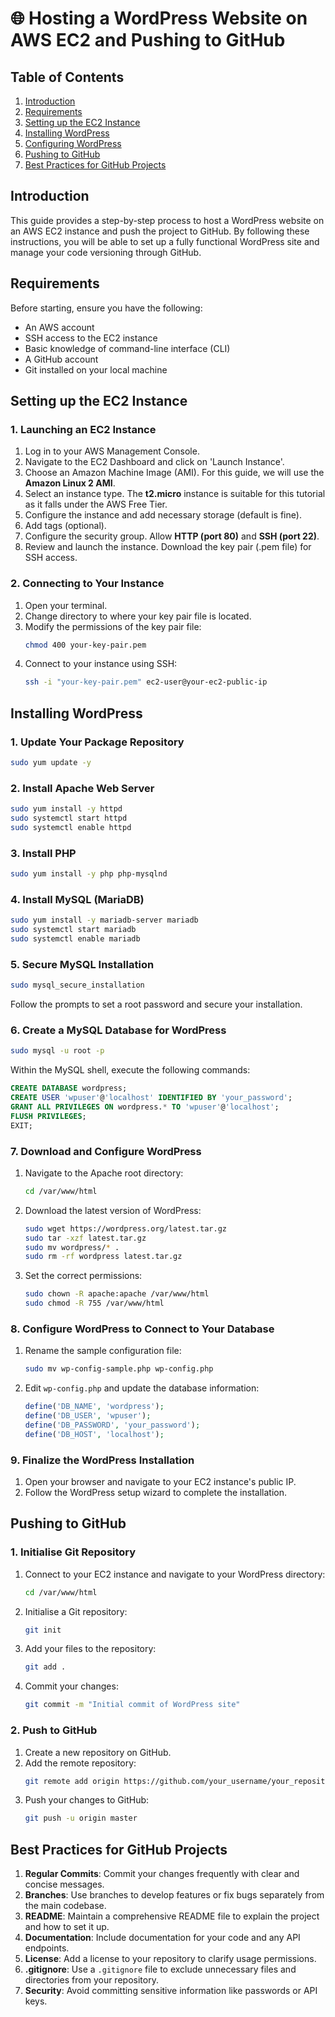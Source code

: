 # 🌐 Hosting a WordPress Website on AWS EC2 and Pushing to GitHub

## Table of Contents
1. [Introduction](#introduction)
2. [Requirements](#requirements)
3. [Setting up the EC2 Instance](#setting-up-the-ec2-instance)
4. [Installing WordPress](#installing-wordpress)
5. [Configuring WordPress](#configuring-wordpress)
6. [Pushing to GitHub](#pushing-to-github)
7. [Best Practices for GitHub Projects](#best-practices-for-github-projects)

## Introduction
This guide provides a step-by-step process to host a WordPress website on an AWS EC2 instance and push the project to GitHub. By following these instructions, you will be able to set up a fully functional WordPress site and manage your code versioning through GitHub.

## Requirements
Before starting, ensure you have the following:
- An AWS account
- SSH access to the EC2 instance
- Basic knowledge of command-line interface (CLI)
- A GitHub account
- Git installed on your local machine

## Setting up the EC2 Instance

### 1. Launching an EC2 Instance
1. Log in to your AWS Management Console.
2. Navigate to the EC2 Dashboard and click on 'Launch Instance'.
3. Choose an Amazon Machine Image (AMI). For this guide, we will use the **Amazon Linux 2 AMI**.
4. Select an instance type. The **t2.micro** instance is suitable for this tutorial as it falls under the AWS Free Tier.
5. Configure the instance and add necessary storage (default is fine).
6. Add tags (optional).
7. Configure the security group. Allow **HTTP (port 80)** and **SSH (port 22)**.
8. Review and launch the instance. Download the key pair (.pem file) for SSH access.

### 2. Connecting to Your Instance
1. Open your terminal.
2. Change directory to where your key pair file is located.
3. Modify the permissions of the key pair file:
   ```bash
   chmod 400 your-key-pair.pem
   ```
4. Connect to your instance using SSH:
   ```bash
   ssh -i "your-key-pair.pem" ec2-user@your-ec2-public-ip
   ```

## Installing WordPress

### 1. Update Your Package Repository
```bash
sudo yum update -y
```

### 2. Install Apache Web Server
```bash
sudo yum install -y httpd
sudo systemctl start httpd
sudo systemctl enable httpd
```

### 3. Install PHP
```bash
sudo yum install -y php php-mysqlnd
```

### 4. Install MySQL (MariaDB)
```bash
sudo yum install -y mariadb-server mariadb
sudo systemctl start mariadb
sudo systemctl enable mariadb
```

### 5. Secure MySQL Installation
```bash
sudo mysql_secure_installation
```
Follow the prompts to set a root password and secure your installation.

### 6. Create a MySQL Database for WordPress
```bash
sudo mysql -u root -p
```
Within the MySQL shell, execute the following commands:
```sql
CREATE DATABASE wordpress;
CREATE USER 'wpuser'@'localhost' IDENTIFIED BY 'your_password';
GRANT ALL PRIVILEGES ON wordpress.* TO 'wpuser'@'localhost';
FLUSH PRIVILEGES;
EXIT;
```

### 7. Download and Configure WordPress
1. Navigate to the Apache root directory:
   ```bash
   cd /var/www/html
   ```
2. Download the latest version of WordPress:
   ```bash
   sudo wget https://wordpress.org/latest.tar.gz
   sudo tar -xzf latest.tar.gz
   sudo mv wordpress/* .
   sudo rm -rf wordpress latest.tar.gz
   ```
3. Set the correct permissions:
   ```bash
   sudo chown -R apache:apache /var/www/html
   sudo chmod -R 755 /var/www/html
   ```

### 8. Configure WordPress to Connect to Your Database
1. Rename the sample configuration file:
   ```bash
   sudo mv wp-config-sample.php wp-config.php
   ```
2. Edit `wp-config.php` and update the database information:
   ```php
   define('DB_NAME', 'wordpress');
   define('DB_USER', 'wpuser');
   define('DB_PASSWORD', 'your_password');
   define('DB_HOST', 'localhost');
   ```

### 9. Finalize the WordPress Installation
1. Open your browser and navigate to your EC2 instance's public IP.
2. Follow the WordPress setup wizard to complete the installation.

## Pushing to GitHub

### 1. Initialise Git Repository
1. Connect to your EC2 instance and navigate to your WordPress directory:
   ```bash
   cd /var/www/html
   ```
2. Initialise a Git repository:
   ```bash
   git init
   ```
3. Add your files to the repository:
   ```bash
   git add .
   ```
4. Commit your changes:
   ```bash
   git commit -m "Initial commit of WordPress site"
   ```

### 2. Push to GitHub
1. Create a new repository on GitHub.
2. Add the remote repository:
   ```bash
   git remote add origin https://github.com/your_username/your_repository.git
   ```
3. Push your changes to GitHub:
   ```bash
   git push -u origin master
   ```

## Best Practices for GitHub Projects

1. **Regular Commits**: Commit your changes frequently with clear and concise messages.
2. **Branches**: Use branches to develop features or fix bugs separately from the main codebase.
3. **README**: Maintain a comprehensive README file to explain the project and how to set it up.
4. **Documentation**: Include documentation for your code and any API endpoints.
5. **License**: Add a license to your repository to clarify usage permissions.
6. **.gitignore**: Use a `.gitignore` file to exclude unnecessary files and directories from your repository.
7. **Security**: Avoid committing sensitive information like passwords or API keys.
